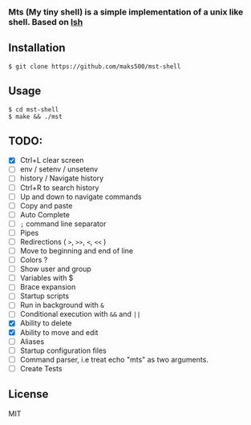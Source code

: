 ### Mts (My tiny shell) is a simple implementation of a unix like shell. Based on [lsh](https://brennan.io/2015/01/16/write-a-shell-in-c/)

## Installation
```
$ git clone https://github.com/maks500/mst-shell
```

## Usage
```
$ cd mst-shell
$ make && ./mst
```

## TODO:
  - [X] Ctrl+L clear screen
  - [ ] env / setenv / unsetenv
  - [ ] history / Navigate history
  - [ ] Ctrl+R to search history
  - [ ] Up and down to navigate commands
  - [ ] Copy and paste
  - [ ] Auto Complete
  - [ ] `;` command line separator
  - [ ] Pipes
  - [ ] Redirections ( `>`, `>>`, `<`, `<<` )
  - [ ] Move to beginning and end of line
  - [ ] Colors ?
  - [ ] Show user and group
  - [ ] Variables with $
  - [ ] Brace expansion
  - [ ] Startup scripts
  - [ ] Run in background with `&`
  - [ ] Conditional execution with `&&` and `||`
  - [X] Ability to delete
  - [X] Ability to move and edit 
  - [ ] Aliases
  - [ ] Startup configuration files
  - [ ] Command parser, i.e treat echo "mts" as two arguments.
  - [ ] Create Tests

## License
MIT
